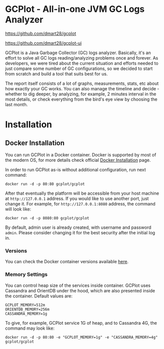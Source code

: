 # GCPlot - All-in-one JVM GC Logs Analyzer

https://github.com/dmart28/gcplot

https://github.com/dmart28/gcplot-ui

GCPlot is a Java Garbage Collector (GC) logs analyzer. Basically, it's an effort to solve all GC logs reading/analyzing problems once and forever. As developers, we were tired about the current situation and efforts needed to just compare some number of GC configurations, so we decided to start from scratch and build a tool that suits best for us.

The report itself consists of a lot of graphs, measurements, stats, etc about how exactly your GC works. You can also manage the timeline and decide - whether to dig deeper, by analyzing, for example, 2 minutes interval in the most details, or check everything from the bird's eye view by choosing the last month.

# Installation

## Docker Installation

You can run GCPlot in a Docker container. Docker is supported by most of the modern OS, for more details check official [Docker Installation](https://docs.docker.com/engine/installation/) page.

In order to run GCPlot as-is without additional configuration, run next command:

`docker run -d -p 80:80 gcplot/gcplot`

After that eventually the platform will be accessible from your host machine at `http://127.0.0.1` address. If you would like to use another port, just change it. For example, for `http://127.0.0.1:8080` address, the command will look like:

`docker run -d -p 8080:80 gcplot/gcplot`

By default, admin user is already created, with username and password `admin`. Please consider changing it for the best security after the initial log in.

### Versions

You can check the Docker container versions available [here](https://hub.docker.com/r/gcplot/gcplot/tags/). 

### Memory Settings

You can control heap size of the services inside container. GCPlot uses Cassandra and OrientDB under the hood, which are also presented inside the container. Default values are:

```
GCPLOT_MEMORY=512m
ORIENTDB_MEMORY=256m
CASSANDRA_MEMORY=1g
```

To give, for example, GCPlot service 1G of heap, and to Cassandra 4G, the command may look like:

`docker run -d -p 80:80 -e "GCPLOT_MEMORY=1g" -e "CASSANDRA_MEMORY=4g" gcplot/gcplot`
